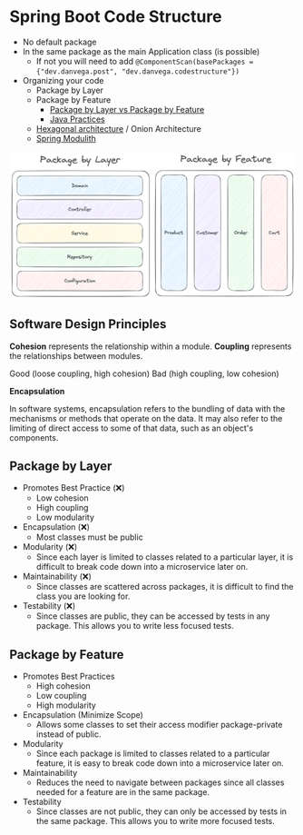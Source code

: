# Spring Boot Code Structure

- No default package 
- In the same package as the main Application class (is possible) 
  - If not you will need to add `@ComponentScan(basePackages = {"dev.danvega.post", "dev.danvega.codestructure"})`
- Organizing your code
  - Package by Layer
  - Package by Feature
    - [Package by Layer vs Package by Feature](https://medium.com/sahibinden-technology/package-by-layer-vs-package-by-feature-7e89cde2ae3a)
    - [Java Practices](http://www.javapractices.com/topic/TopicAction.do?Id=205)
  - [Hexagonal architecture](https://reflectoring.io/spring-hexagonal/) / Onion Architecture 
  - [Spring Modulith](https://spring.io/projects/spring-modulith)

![Package Structure](./package-by-layer-feature.png)

## Software Design Principles

**Cohesion** represents the relationship within a module. 
**Coupling** represents the relationships between modules. 

Good (loose coupling, high cohesion)
Bad (high coupling, low cohesion)

**Encapsulation** 

In software systems, encapsulation refers to the bundling of data with the mechanisms or methods that operate on the data. 
It may also refer to the limiting of direct access to some of that data, such as an object's components.
  
## Package by Layer

- Promotes Best Practice (❌)
  - Low cohesion
  - High coupling
  - Low modularity
- Encapsulation (❌)
  - Most classes must be public
- Modularity (❌)
  - Since each layer is limited to classes related to a particular layer, it is difficult to break code down into a microservice later on.
- Maintainability (❌)
  - Since classes are scattered across packages, it is difficult to find the class you are looking for.
- Testability (❌)
  - Since classes are public, they can be accessed by tests in any package. This allows you to write less focused tests.

## Package by Feature

- Promotes Best Practices
  - High cohesion
  - Low coupling
  - High modularity
- Encapsulation (Minimize Scope)
  - Allows some classes to set their access modifier package-private instead of public.
- Modularity
  - Since each package is limited to classes related to a particular feature, it is easy to break code down into a microservice later on.
- Maintainability
  - Reduces the need to navigate between packages since all classes needed for a feature are in the same package.
- Testability
  - Since classes are not public, they can only be accessed by tests in the same package. This allows you to write more focused tests.